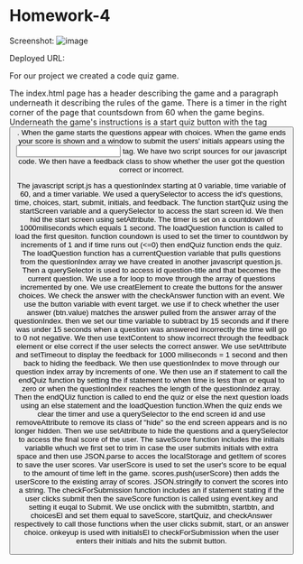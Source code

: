 # Homework-4
Screenshot: ![image](https://user-images.githubusercontent.com/124935227/222332407-1e541f67-1283-4c66-990f-84e7308e14ab.png)

Deployed URL: 

For our project we created a code quiz game. 

The index.html page has a header describing the game and a paragraph underneath it describing the rules of the game. There is a timer in the right corner of the page that countsdown from 60 when the game begins. Underneath the game's instructions is a start quiz button with the tag <button>. When the game starts the questions appear with choices. When the game ends your score is shown and a window to submit the users' initials appears using the <input> tag. We have two script sources for our javascript code. We then have a feedback class to show whether the user got the question correct or incorrect. 

The javascript script.js has a questionIndex  starting at 0 variable, time variable of 60, and a timer variable. We used a querySelector to access the id's questions, time, choices, start, submit, initials, and feedback. The function startQuiz  using the startScreen variable and a querySelector to access the start screen id. We then hid the start screen using setAttribute. The timer is set on a countdown of 1000miliseconds which equals 1 second. The loadQuestion function is called to load the first quesiton. function coundown is used to set the timer to countdwon by increments of 1 and if time runs out (<=0) then endQuiz function ends the quiz. The loadQuestion function has a currentQuestion variable that pulls questions from the questionIndex array we have created in another javascript question.js. Then a querySelector is used to access id question-title and that becomes the current question. We use a for loop to move through the array of questions incremented by one. We use creatElement to create the buttons for the answer choices. 
We check the answer with the checkAnswer function with an event. We use the button variable with event target. we use if to check whether the user answer (btn.value) matches the answer pulled from the answer array of the questionIndex. then we set our time variable to subtract by 15 seconds and if there was under 15 seconds when a question was answered incorrectly the time will go to 0 not negative. We then use textContent to show incorrect through the feedback element or else correct if the user selects the correct answer. We use setAttribute and setTimeout to display the feedback for 1000 miliseconds = 1 second and then back to hiding the feedback. We then use questionIndex to move through our question index array  by increments of one. We then use an if statement to call the endQuiz function by setting the if statement to when time is less than or equal to zero or when the questionIndex reaches the length of the questionIndez array. Then the endQUiz function is called to end the quiz or else the next question loads using an else statement and the loadQuestion function.When the quiz ends we clear the timer and use a querySelector to the end screen id and use removeAttribute to remove its class of "hide" so the end screen appears and is no longer hidden. Then we use setAttribute to hide the questions and a querySelector to access the final score of the user. The saveScore function includes the initials variablle whuch we first set to trim in case the user submits initials with extra space and then use JSON.parse to acces the localStorage and getItem of scores to save the user scores. Var userScore is used to set the user's score to be equal to the amount of time left in the game. scores.push(userScore) then adds the userScore to the existing array of scores. JSON.stringify to convert the scores into a string. The checkForSubmission function includes an if statement stating if the user clicks submit then the saveScore function is called using event.key and setting it euqal to Submit. We use onclick with the submitbtn, startbtn, and choicesEl and set them equal to saveScore, startQuiz, and checkAnswer respectively to call those functions when the user clicks submit, start, or an answer choice. onkeyup is used with initialsEl to checkForSubmission when the user enters their initials and hits the submit button.